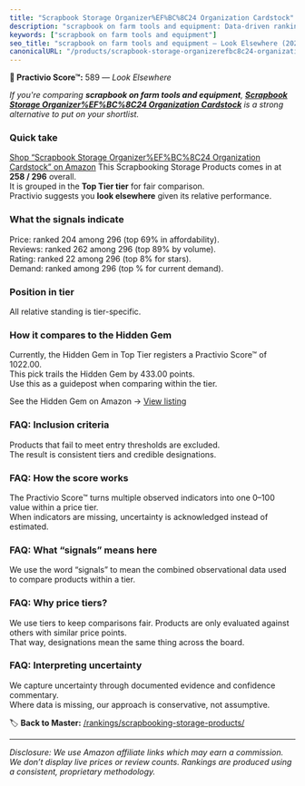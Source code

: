```yaml
---
title: "Scrapbook Storage Organizer%EF%BC%8C24 Organization Cardstock"
description: "scrapbook on farm tools and equipment: Data-driven ranking using the Practivio Score™. Positioned by quality, value, demand, findability, momentum."
keywords: ["scrapbook on farm tools and equipment"]
seo_title: "scrapbook on farm tools and equipment — Look Elsewhere (2025)"
canonicalURL: "/products/scrapbook-storage-organizerefbc8c24-organization-cardstock-B0F9DFKR2P/"
---
```


**🚫 Practivio Score™:** 589 — _Look Elsewhere_


*If you're comparing **scrapbook on farm tools and equipment**, **[Scrapbook Storage Organizer%EF%BC%8C24 Organization Cardstock](https://www.amazon.com/dp/B0F9DFKR2P?tag=practivio-20)** is a strong alternative to put on your shortlist.*
### Quick take
[Shop “Scrapbook Storage Organizer%EF%BC%8C24 Organization Cardstock” on Amazon](https://www.amazon.com/dp/B0F9DFKR2P?tag=practivio-20)
This Scrapbooking Storage Products comes in at **258 / 296** overall.  
It is grouped in the **Top Tier tier** for fair comparison.  
Practivio suggests you **look elsewhere** given its relative performance.

### What the signals indicate
Price: ranked 204 among 296 (top 69% in affordability).  
Reviews: ranked 262 among 296 (top 89% by volume).  
Rating: ranked 22 among 296 (top 8% for stars).  
Demand: ranked  among 296 (top % for current demand).

### Position in tier
All relative standing is tier-specific.

### How it compares to the Hidden Gem
Currently, the Hidden Gem in Top Tier registers a Practivio Score™ of 1022.00.  
This pick trails the Hidden Gem by 433.00 points.  
Use this as a guidepost when comparing within the tier.  

See the Hidden Gem on Amazon → [View listing](https://www.amazon.com/dp/B08V21RXFY?tag=practivio-20)

### FAQ: Inclusion criteria
Products that fail to meet entry thresholds are excluded.  
The result is consistent tiers and credible designations.

### FAQ: How the score works
The Practivio Score™ turns multiple observed indicators into one 0–100 value within a price tier.  
When indicators are missing, uncertainty is acknowledged instead of estimated.

### FAQ: What “signals” means here
We use the word “signals” to mean the combined observational data used to compare products within a tier.

### FAQ: Why price tiers?
We use tiers to keep comparisons fair. Products are only evaluated against others with similar price points.  
That way, designations mean the same thing across the board.

### FAQ: Interpreting uncertainty
We capture uncertainty through documented evidence and confidence commentary.  
Where data is missing, our approach is conservative, not assumptive.


🏷️ **Back to Master:** [/rankings/scrapbooking-storage-products/](/rankings/scrapbooking-storage-products/)

---
_Disclosure: We use Amazon affiliate links which may earn a commission. We don’t display live prices or review counts. Rankings are produced using a consistent, proprietary methodology._
